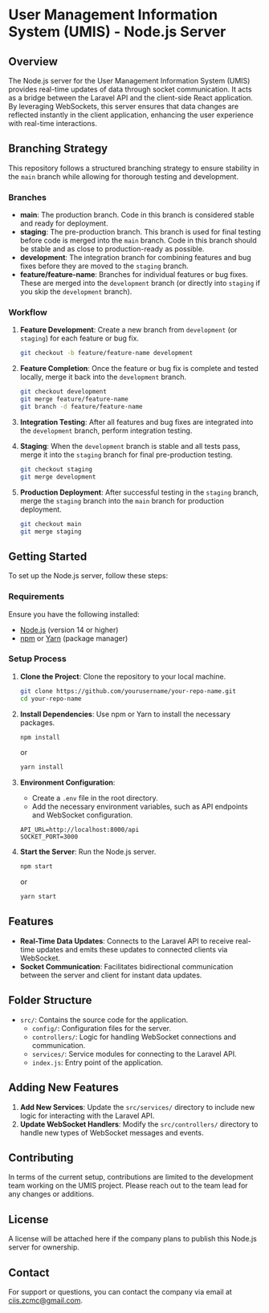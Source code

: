 # User Management Information System (UMIS) - Node.js Server

## Overview

The Node.js server for the User Management Information System (UMIS) provides real-time updates of data through socket communication. It acts as a bridge between the Laravel API and the client-side React application. By leveraging WebSockets, this server ensures that data changes are reflected instantly in the client application, enhancing the user experience with real-time interactions.

## Branching Strategy

This repository follows a structured branching strategy to ensure stability in the `main` branch while allowing for thorough testing and development.

### Branches

- **main**: The production branch. Code in this branch is considered stable and ready for deployment.
- **staging**: The pre-production branch. This branch is used for final testing before code is merged into the `main` branch. Code in this branch should be stable and as close to production-ready as possible.
- **development**: The integration branch for combining features and bug fixes before they are moved to the `staging` branch.
- **feature/feature-name**: Branches for individual features or bug fixes. These are merged into the `development` branch (or directly into `staging` if you skip the `development` branch).

### Workflow

1. **Feature Development**: Create a new branch from `development` (or `staging`) for each feature or bug fix.
    ```sh
    git checkout -b feature/feature-name development
    ```

2. **Feature Completion**: Once the feature or bug fix is complete and tested locally, merge it back into the `development` branch.
    ```sh
    git checkout development
    git merge feature/feature-name
    git branch -d feature/feature-name
    ```

3. **Integration Testing**: After all features and bug fixes are integrated into the `development` branch, perform integration testing.

4. **Staging**: When the `development` branch is stable and all tests pass, merge it into the `staging` branch for final pre-production testing.
    ```sh
    git checkout staging
    git merge development
    ```

5. **Production Deployment**: After successful testing in the `staging` branch, merge the `staging` branch into the `main` branch for production deployment.
    ```sh
    git checkout main
    git merge staging
    ```

## Getting Started

To set up the Node.js server, follow these steps:

### Requirements

Ensure you have the following installed:
- [Node.js](https://nodejs.org/) (version 14 or higher)
- [npm](https://www.npmjs.com/) or [Yarn](https://yarnpkg.com/) (package manager)

### Setup Process

1. **Clone the Project**: Clone the repository to your local machine.
    ```sh
    git clone https://github.com/yourusername/your-repo-name.git
    cd your-repo-name
    ```

2. **Install Dependencies**: Use npm or Yarn to install the necessary packages.
    ```sh
    npm install
    ```
    or
    ```sh
    yarn install
    ```

3. **Environment Configuration**:
    - Create a `.env` file in the root directory.
    - Add the necessary environment variables, such as API endpoints and WebSocket configuration.
    ```env
    API_URL=http://localhost:8000/api
    SOCKET_PORT=3000
    ```

4. **Start the Server**: Run the Node.js server.
    ```sh
    npm start
    ```
    or
    ```sh
    yarn start
    ```

## Features

- **Real-Time Data Updates**: Connects to the Laravel API to receive real-time updates and emits these updates to connected clients via WebSocket.
- **Socket Communication**: Facilitates bidirectional communication between the server and client for instant data updates.

## Folder Structure

- `src/`: Contains the source code for the application.
  - `config/`: Configuration files for the server.
  - `controllers/`: Logic for handling WebSocket connections and communication.
  - `services/`: Service modules for connecting to the Laravel API.
  - `index.js`: Entry point of the application.

## Adding New Features

1. **Add New Services**: Update the `src/services/` directory to include new logic for interacting with the Laravel API.
2. **Update WebSocket Handlers**: Modify the `src/controllers/` directory to handle new types of WebSocket messages and events.

## Contributing

In terms of the current setup, contributions are limited to the development team working on the UMIS project. Please reach out to the team lead for any changes or additions.

## License

A license will be attached here if the company plans to publish this Node.js server for ownership.

## Contact

For support or questions, you can contact the company via email at [ciis.zcmc@gmail.com](mailto:ciis.zcmc@gmail.com).

